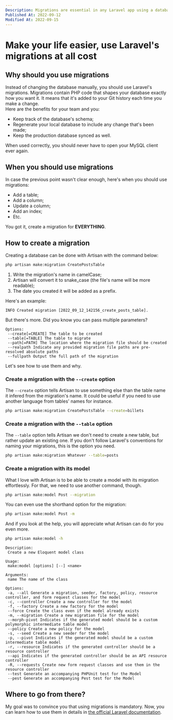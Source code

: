 ```yaml
---
Description: Migrations are essential in any Laravel app using a database. I will tell you what they are, why you should use them and how you can generate them.
Published At: 2022-09-12
Modified At: 2022-09-15
---
```


# Make your life easier, use Laravel's migrations at all cost

## Why should you use migrations

Instead of changing the database manually, you should use Laravel's migrations. Migrations contain PHP code that shapes your database exactly how you want it. It means that it's added to your Git history each time you make a change.  
Here are the benefits for your team and you:
- Keep track of the database's schema;
- Regenerate your local database to include any change that's been made;
- Keep the production database synced as well.

When used correctly, you should never have to open your MySQL client ever again.

## When you should use migrations

In case the previous point wasn't clear enough, here's when you should use migrations:
- Add a table;
- Add a column;
- Update a column;
- Add an index;
- Etc.

You got it, create a migration for **EVERYTHING**.

## How to create a migration

Creating a database can be done with Artisan with the command below:

```bash
php artisan make:migration CreatePostsTable
```

1. Write the migration's name in camelCase;
2. Artisan will convert it to snake_case (the file's name will be more readable);
3. The date you created it will be added as a prefix.

Here's an example:

```
INFO Created migration [2022_09_12_142156_create_posts_table]. 
```

But there's more. Did you know you can pass multiple parameters?

```
Options:
 --create[=CREATE] The table to be created
 --table[=TABLE] The table to migrate
 --path[=PATH] The location where the migration file should be created
 --realpath Indicate any provided migration file paths are pre-resolved absolute paths
 --fullpath Output the full path of the migration
```

Let's see how to use them and why.

### Create a migration with the `--create` option

The `--create` option tells Artisan to use something else than the table name it infered from the migration's name. It could be useful if you need to use another language from tables' names for instance.

```bash
php artisan make:migration CreatePostsTable --create=billets
```

### Create a migration with the `--table` option

The `--table` option tells Artisan we don't need to create a new table, but rather update an existing one. If you don't follow Laravel's conventions for naming your migrations, this is the option you need.

```bash
php artisan make:migration Whatever --table=posts
```

### Create a migration with its model

What I love with Artisan is to be able to create a model with its migration effortlessly. For that, we need to use another command, though.

```bash
php artisan make:model Post --migration
```

You can even use the shorthand option for the migration:

```bash
php artisan make:model Post -m 
```

And if you look at the help, you will appreciate what Artisan can do for you even more.

```bash
php artisan make:model -h
```

```
Description:
 Create a new Eloquent model class

Usage:
 make:model [options] [--] <name>

Arguments:
 name The name of the class

Options:
 -a, --all Generate a migration, seeder, factory, policy, resource controller, and form request classes for the model
 -c, --controller Create a new controller for the model
 -f, --factory Create a new factory for the model
 --force Create the class even if the model already exists
 -m, --migration Create a new migration file for the model
 --morph-pivot Indicates if the generated model should be a custom polymorphic intermediate table model
 --policy Create a new policy for the model
 -s, --seed Create a new seeder for the model
 -p, --pivot Indicates if the generated model should be a custom intermediate table model
 -r, --resource Indicates if the generated controller should be a resource controller
 --api Indicates if the generated controller should be an API resource controller
 -R, --requests Create new form request classes and use them in the resource controller
 --test Generate an accompanying PHPUnit test for the Model
 --pest Generate an accompanying Pest test for the Model
```

## Where to go from there?

My goal was to convince you that using migrations is mandatory. Now, you can learn how to use them in details in [the official Laravel documentation](https://laravel.com/docs/migrations).
